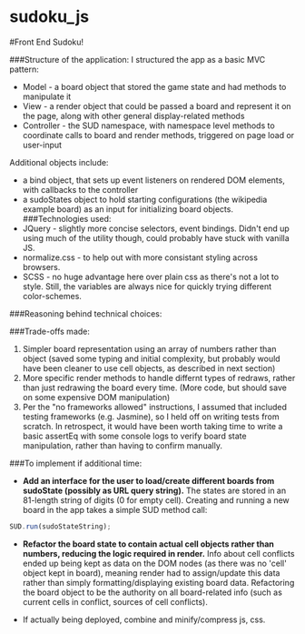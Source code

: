 sudoku_js
=========
#Front End Sudoku!

###Structure of the application:
I structured the app as a basic MVC pattern:

* Model - a board object that stored the game state and had methods to manipulate it
* View - a render object that could be passed a board and represent it on the page, along with other general display-related methods
* Controller - the SUD namespace, with namespace level methods to coordinate calls to board and render methods, triggered on page load or user-input

Additional objects include:
* a bind object, that sets up event listeners on rendered DOM elements, with callbacks to the controller
* a sudoStates object to hold starting configurations (the wikipedia example board) as an input for initializing board objects.
###Technologies used:
* JQuery - slightly more concise selectors, event bindings.  Didn't end up using much of the utility though, could probably have stuck with vanilla JS.
* normalize.css - to help out with more consistant styling across browsers.
* SCSS - no huge advantage here over plain css as there's not a lot to style.  Still, the variables are always nice for quickly trying different color-schemes.


###Reasoning behind technical choices:

###Trade-offs made:
1. Simpler board representation using an array of numbers rather than object (saved some typing and initial complexity, but probably would have been cleaner to use cell objects, as described in next section)
2. More specific render methods to handle differnt types of redraws, rather than just redrawing the board every time.  (More code, but should save on some expensive DOM manipulation)
3. Per the "no frameworks allowed" instructions, I assumed that included testing frameworks (e.g. Jasmine), so I held off on writing tests from scratch.  In retrospect, it would have been worth taking time to write a basic assertEq with some console logs to verify board state manipulation, rather than having to confirm manually.

###To implement if additional time:
* **Add an interface for the user to load/create different boards from sudoState (possibly as URL query string).** The states are stored in an 81-length string of digits (0 for empty cell).  Creating and running a new board in the app takes a simple SUD method call:

```js
SUD.run(sudoStateString);
```

*  **Refactor the board state to contain actual cell objects rather than numbers, reducing the logic required in render.**  Info about cell conflicts ended up being kept as data on the DOM nodes (as there was no 'cell' object kept in board), meaning render had to assign/update this data rather than simply formatting/displaying existing board data. Refactoring the board object to be the authority on all board-related info (such as current cells in conflict, sources of cell conflicts).

*  If actually being deployed, combine and minify/compress js, css.
